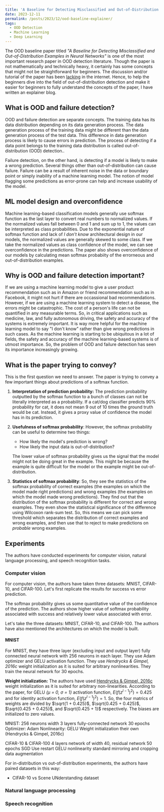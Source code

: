 ```yaml
---
title: 'A Baseline for Detecting Misclassified and Out-of-Distribution Examples in Neural Networks: An Explainer'
date: 2023-12-11
permalink: /posts/2023/12/ood-baseline-explainer/
tags:
  - OOD Detection
  - Machine Learning
  - Deep Learning
---
```


The OOD baseline paper titled _"A Baseline for Detecting Misclassified and Out-of-Distribution Examples in Neural Networks"_ is one of the most important research paper in OOD detection literature. Though the paper is not mathematically and technically heavy, it certainly has some concepts that might not be straightforward for beginners. The discussion and/or tutorial of the paper has been [lacking](https://www.reddit.com/r/MachineLearning/comments/13wcopl/d_has_anyone_read_an_old_paper_called_baseline/) in the internet. Hence, to help the beginners dive into the field of out-of-distribution detection and make it easier for beginners to fully understand the concepts of the paper, I have written an explainer blog. 

## What is OOD and failure detection?
OOD and failure detection are separate concepts. The training data has its data distribution depending on its data generation process. The data generation process of the training data might be different than the data generation process of the test data. This difference in data generation process is likely to cause errors in prediction. The process of detecting if a data point belongs to the training data distribution is called out-of-distribution (OOD) detection..

Failure detection, on the other hand, is detecting if a model is likely to make a wrong prediction. Several things other than out-of-distribution can cause failure. Failure can be a result of inherent noise in the data or boundary point or simply inability of a machine learning model. The notion of model flagging some predictions as error-prone can help and increase usability of the model. 

## ML model design and overconfidence
Machine learning-based classification models generally use softmax function as the last layer to convert real numbers to normalized values. If the normalized values fall between 0 and 1 and sum up to 1, the values can be interpreted as class probabilities. Due to the exponential nature of softmax function and lack of _I don't know_ architectural design in our models, the normalized values are generally skewed to some class. If we take the normalized values as class confidence of the model, we can see overconfidence in the predictions. The paper also shows overconfidence of our models by calculating mean softmax probabiity of the errorneous and out-of-distribution examples.

##  Why is OOD and failure detection important?
If we are using a machine learning model to give a user product recommendation such as in Amazon or friend recommendation such as in Facebook, it might not hurt if there are occassional bad recommendations. However, if we are using a machine learning system to detect a disease, the errors might be catastrophic. The cost of a person's life can not be quantified in any measurable terms. So, in critical applications such as medicine, law, and fully autonomous driving, the safety and accuracy of the systems is extremely important. It is way more helpful for the machine learning model to say "I don't know" rather than give wrong predictions in such cases. As the machine learning is starting to be ubiquitous in a lot of fields, the safety and accuracy of the machine learning-based systems is of utmost importance. So, the problem of OOD and failure detection has seen its importance increasingly growing.

##  What is the paper trying to convey?
This is the first question we need to answer. The paper is trying to convey a few important things about predictions of a softmax function.
1. **Interpretation of prediction probability:** The prediction probability outputted by the softmax function to a bunch of classes can not be literally interpreted as a probability. If a cat/dog classifier predicts 90% probability for cat, it does not mean 9 out of 10 times the ground truth would be cat. Instead, it gives a proxy value of confidence the model has in its prediction.

2. **Usefulness of softmax probability**: However, the softmax probability can be useful to determine two things:
    - How likely the model's prediction is wrong?
    - How likely the input data is out-of-distribution?
    
    The lower value of softmax probability gives us the signal that the model might not be doing great in the example. This might be because the example is quite difficult for the model or the example might be out-of-distribution.

3. **Statistics of softmax probability**: So, they see the statistics of the softmax probability of correct examples (the examples on which the model made right predictions) and wrong examples (the examples on which the model made wrong predictions). They find out that the distribution of the softmax probability is different for correct and wrong examples. They even show the statistical significance of the difference using Wilcoxon rank-sum test. So, this means we can pick some threshold which separates the distribution of correct examples and wrong examples, and then use that to reject to make predictions on _probable_ wrong examples.


## Experiments
The authors have conducted experiments for computer vision, natural language processing, and speech recognition tasks. 

### Computer vision
For computer vision, the authors have taken three datasets: MNIST, CIFAR-10, and CIFAR-100. Let's first replicate the results for success vs error prediction.

The softmax probability gives us some quantitative value of the confidence of the prediction. The authors show higher value of softmax probability associated with success and relatively lower value associated with error.

Let's take the three datasets: MNIST, CIFAR-10, and CIFAR-100. The authors have also mentioned the architectures on which the model is built.

#### **MNIST** 
For MNIST, they have three layer (excluding input and output layer) fully connected neural network with 256 neurons in each layer. They use Adam optimizer and GELU activation function. They use _Hendrycks & Gimpel, 2016c_ weight initialization as it is suited for arbitrary nonlinearities. They train the neural network for 30 epochs.

**Weight initialization:** The authors have used [Hendrycks & Gimpel, 2016c](https://arxiv.org/abs/1607.02488) weight initialization as it is suited for arbitrary non-linearities. According to the paper, for GELU _(µ = 0, σ = 1)_ activation function, $E(f(z^{l−1})^2) = 0.425$ and for identity activation function, $E(f(z^{l−1})^2) = 1$. So, the four matrics of weights are divided by $\sqrt{1 + 0.425}$, $\sqrt{0.425 + 0.425}$, $\sqrt{0.425 + 0.425}$, and $\sqrt{0.425 + 1}$ respectively. The biases are initialized to zero values.

MNIST: 
256 neurons width
3 layers
fully-connected network
30 epochs
Optimizer: Adam
Nonlinearity: GELU
Weight initialization their own (Hendrycks & Gimpel, 2016c)

CIFAR-10 & CIFAR-100
4 layers network of width 40, residual network
50 epochs
SGD
Use restart
GELU nonlinearity
standard mirroring and cropping data augmentation


For in-distribution vs out-of-distribution experiments, the authors have paired datasets in this way:
* CIFAR-10 vs Scene UNderstanding dataset

### Natural language processing

### Speech recognition


